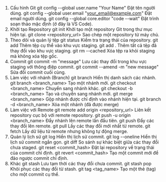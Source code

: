 1. Cấu hình Git
git config --global user.name "Your Name"
Đặt tên người dùng.
git config --global user.email "your_email@example.com"
Đặt email người dùng.
git config --global core.editor "code --wait"
Đặt trình soạn thảo mặc định (ở đây là VS Code).
2. Khởi tạo Repository
git init
Khởi tạo một repository Git trong thư mục hiện tại.
git clone <repository_url>
Sao chép một repository từ máy chủ.
3. Theo dõi và quản lý tệp
git status
Kiểm tra trạng thái của repository.
git add <file>
Thêm tệp cụ thể vào khu vực staging.
git add .
Thêm tất cả tệp đã thay đổi vào khu vực staging.
git rm --cached <file>
Xóa tệp ra khỏi staging mà không xóa tệp gốc.
4. Commit
git commit -m "message"
Lưu các thay đổi trong khu vực staging với thông điệp commit.
git commit --amend -m "new message"
Sửa đổi commit cuối cùng.
5. Làm việc với nhánh (Branch)
git branch
Hiển thị danh sách các nhánh.
git branch <branch_name>
Tạo một nhánh mới.
git checkout <branch_name>
Chuyển sang nhánh khác.
git checkout -b <branch_name>
Tạo và chuyển sang nhánh mới.
git merge <branch_name>
Gộp nhánh được chỉ định vào nhánh hiện tại.
git branch -d <branch_name>
Xóa một nhánh (đã được merge)
6. Làm việc với Remote
git remote add origin <repository_url>
Liên kết repository cục bộ với remote repository.
git push -u origin <branch_name>
Đẩy nhánh lên remote lần đầu tiên.
git push
Đẩy các thay đổi lên remote.
git pull
Lấy các thay đổi mới nhất từ remote.
git fetch
Lấy dữ liệu từ remote nhưng không tự động merge.
7. Quản lý lịch sử
git log
Hiển thị lịch sử commit.
git log --oneline
Hiển thị lịch sử commit ngắn gọn.
git diff
So sánh sự khác biệt giữa các thay đổi chưa staged.
git reset <commit_hash>
Đặt lại repository về trạng thái của commit chỉ định.
git revert <commit_hash>
Tạo một commit mới để đảo ngược commit chỉ định.
8. Khác
git stash
Lưu tạm thời các thay đổi chưa commit.
git stash pop
Khôi phục các thay đổi từ stash.
git tag <tag_name>
Tạo một thẻ (tag) cho một commit cụ thể.
